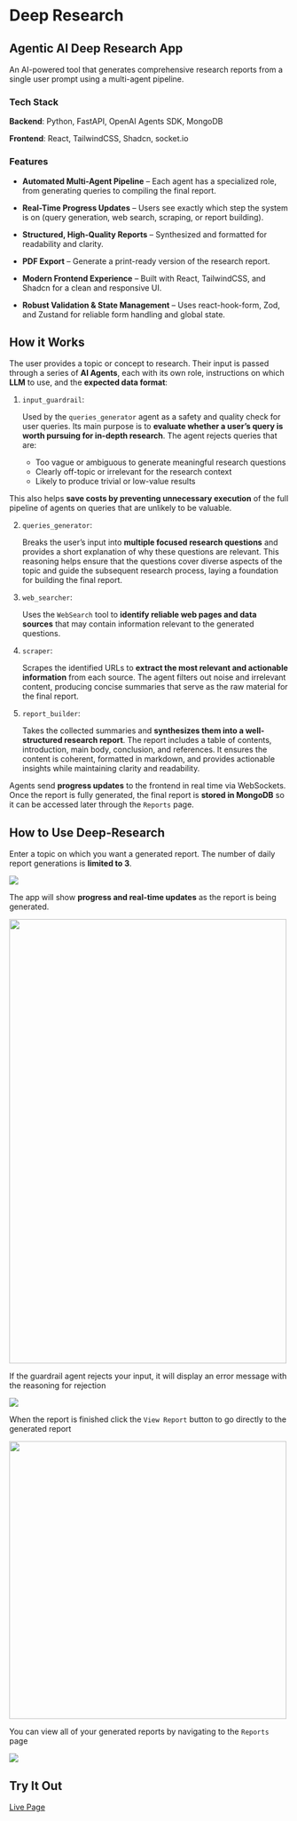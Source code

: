 # Deep Research

## Agentic AI Deep Research App
An AI-powered tool that generates comprehensive research reports from a single user prompt using a multi-agent pipeline.

### Tech Stack
**Backend**: Python, FastAPI, OpenAI Agents SDK, MongoDB

**Frontend**: React, TailwindCSS, Shadcn, socket.io

### Features
- **Automated Multi-Agent Pipeline** – Each agent has a specialized role, from generating queries to compiling the final report.

- **Real-Time Progress Updates** – Users see exactly which step the system is on (query generation, web search, scraping, or report building).

- **Structured, High-Quality Reports** – Synthesized and formatted for readability and clarity.

- **PDF Export** – Generate a print-ready version of the research report.

- **Modern Frontend Experience** – Built with React, TailwindCSS, and Shadcn for a clean and responsive UI.

- **Robust Validation & State Management** – Uses react-hook-form, Zod, and Zustand for reliable form handling and global state.


## How it Works
The user provides a topic or concept to research. Their input is passed through a series of **AI Agents**, each with its own role, instructions on which **LLM** to use, and the **expected data format**:

1. `input_guardrail`: 

    Used by the `queries_generator` agent as a safety and quality check for user queries. Its main purpose is to **evaluate whether a user’s query is worth pursuing for in-depth research**. The agent rejects queries that are:

   - Too vague or ambiguous to generate meaningful research questions
   - Clearly off-topic or irrelevant for the research context
   - Likely to produce trivial or low-value results

This also helps **save costs by preventing unnecessary execution** of the full pipeline of agents on queries that are unlikely to be valuable.


2. `queries_generator`:

    Breaks the user’s input into **multiple focused research questions** and provides a short explanation of why these questions are relevant. This reasoning helps ensure that the questions cover diverse aspects of the topic and guide the subsequent research process, laying a foundation for building the final report.


3. `web_searcher`:

   Uses the `WebSearch` tool to **identify reliable web pages and data sources** that may contain information relevant to the generated questions.


4. `scraper`:

   Scrapes the identified URLs to **extract the most relevant and actionable information** from each source. The agent filters out noise and irrelevant content, producing concise summaries that serve as the raw material for the final report.


5. `report_builder`:

   Takes the collected summaries and **synthesizes them into a well-structured research report**. The report includes a table of contents, introduction, main body, conclusion, and references. It ensures the content is coherent, formatted in markdown, and provides actionable insights while maintaining clarity and readability.

Agents send **progress updates** to the frontend in real time via WebSockets. Once the report is fully generated, the final report is **stored in MongoDB** so it can be accessed later through the `Reports` page.

## How to Use Deep-Research

Enter a topic on which you want a generated report. The number of daily report generations is **limited to 3**.

<img src='./frontend/public/user-input.png' style="max-width: 800px;" />

The app will show **progress and real-time updates** as the report is being generated.

<div style="width:500px;height:800px;overflow:hidden;position:relative">
<img src='./frontend/public/progress.png' style="position:absolute;height:100%;object-fit:cover" />
</div>

If the guardrail agent rejects your input, it will display an error message with the reasoning for rejection

<img src='./frontend/public/input-error.png' style="max-width: 800px;" />

When the report is finished click the `View Report` button to go directly to the generated report

<img src='./frontend/public/report.png' style="height:500px"/>

You can view all of your generated reports by navigating to the `Reports` page

<img src='./frontend/public/reports.png' style="max-width: 800px;" />


## Try It Out
[Live Page](https://af-deep-research.netlify.app/)
